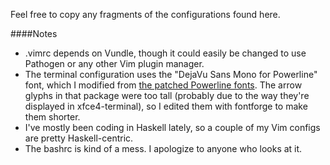 Feel free to copy any fragments of the configurations found here.

####Notes
* .vimrc depends on Vundle, though it could easily be changed to use Pathogen or any other Vim plugin manager.
* The terminal configuration uses the "DejaVu Sans Mono for Powerline" font, which I modified from [the patched Powerline fonts](https://github.com/powerline/fonts).
The arrow glyphs in that package were too tall (probably due to the way they're displayed in xfce4-terminal), 
so I edited them with fontforge to make them shorter.
* I've mostly been coding in Haskell lately, so a couple of my Vim configs are pretty Haskell-centric.
* The bashrc is kind of a mess. I apologize to anyone who looks at it.
